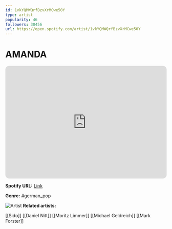 ```yaml
---
id: 1vkYQMWQrfBzvXrMCwe50Y
type: artist
popularity: 46
followers: 38456
url: https://open.spotify.com/artist/1vkYQMWQrfBzvXrMCwe50Y
---
```

# AMANDA

<iframe style="border-radius:12px" src="https://open.spotify.com/embed/artist/1vkYQMWQrfBzvXrMCwe50Y" width="100%" height="352" frameBorder="0" allowfullscreen="" allow="autoplay; clipboard-write; encrypted-media; fullscreen; picture-in-picture" loading="lazy"></iframe>

**Spotify URL:** [Link](https://open.spotify.com/artist/1vkYQMWQrfBzvXrMCwe50Y)

**Genre:**  #german_pop

![Artist](https://i.scdn.co/image/ab6761610000e5eb2dbbaa5ab1e464f3bf76ceba)
**Related artists:**

[[Sido]]
[[Daniel Nitt]]
[[Moritz Limmer]]
[[Michael Geldreich]]
[[Mark Forster]]
